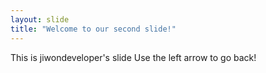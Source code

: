 ```yaml
---
layout: slide
title: "Welcome to our second slide!"
---
```

This is jiwondeveloper's slide
Use the left arrow to go back!
